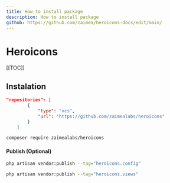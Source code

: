 ```yaml
---
title: How to install package
description: How to install package
github: https://github.com/zaimea/heroicons-docs/edit/main/
---
```


# Heroicons

[[TOC]]

## Instalation

```json
"repositories": [
        {
            "type": "vcs",
            "url": "https://github.com/zaimealabs/heroicons"
        }
    ]
```

```bash
composer require zaimealabs/heroicons
```

#### Publish (Optional)

```bash
php artisan vendor:publish --tag="heroicons.config"
```
```bash
php artisan vendor:publish --tag="heroicons.views"
```
